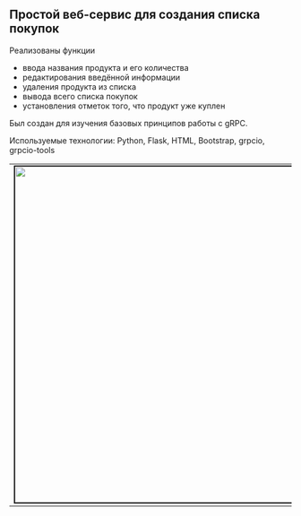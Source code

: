 ## Простой веб-сервис для создания списка покупок
Реализованы функции
* ввода названия продукта и его количества
* редактирования введённой информации
* удаления продукта из списка
* вывода всего списка покупок
* установления отметок того, что продукт уже куплен

Был создан для изучения базовых принципов работы с gRPC.

Используемые технологии: Python, Flask, HTML, Bootstrap, grpcio, grpcio-tools

<table><tr><td>
  <img src="https://github.com/user-attachments/assets/754257b7-9f22-4b29-a7a9-b3258886fcca" width="600" border="2"/>
</td></tr></table>
